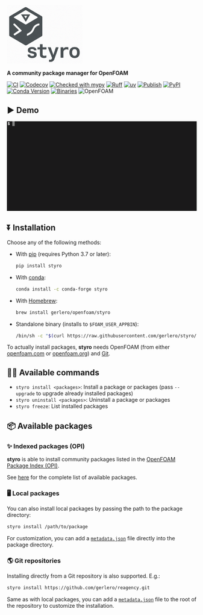 <img src="https://github.com/gerlero/styro/raw/main/logo.png" alt="styro"  width="200"/>

**A community package manager for OpenFOAM**

[![CI](https://github.com/gerlero/styro/actions/workflows/ci.yml/badge.svg)](https://github.com/gerlero/styro/actions/workflows/ci.yml)
[![Codecov](https://codecov.io/gh/gerlero/styro/branch/main/graph/badge.svg)](https://codecov.io/gh/gerlero/styro)
[![Checked with mypy](http://www.mypy-lang.org/static/mypy_badge.svg)](http://mypy-lang.org/)
[![Ruff](https://img.shields.io/endpoint?url=https://raw.githubusercontent.com/astral-sh/ruff/main/assets/badge/v2.json)](https://github.com/astral-sh/ruff)
[![uv](https://img.shields.io/endpoint?url=https://raw.githubusercontent.com/astral-sh/uv/main/assets/badge/v0.json)](https://github.com/astral-sh/uv)
[![Publish](https://github.com/gerlero/styro/actions/workflows/pypi-publish.yml/badge.svg)](https://github.com/gerlero/styro/actions/workflows/pypi-publish.yml)
[![PyPI](https://img.shields.io/pypi/v/styro)](https://pypi.org/project/styro/)
[![Conda Version](https://img.shields.io/conda/vn/conda-forge/styro)](https://anaconda.org/conda-forge/styro)
[![Binaries](https://github.com/gerlero/styro/actions/workflows/binaries.yml/badge.svg)](https://github.com/gerlero/styro/actions/workflows/binaries.yml)
![OpenFOAM](https://img.shields.io/badge/openfoam-.com%20|%20.org-informational)

## ▶️ Demo

![Demo](https://github.com/gerlero/styro/raw/main/demo.gif)

## ⏬ Installation

Choose any of the following methods:

* With [pip](https://pypi.org/project/pip/) (requires Python 3.7 or later):

    ```bash
    pip install styro
    ```

* With [conda](https://docs.conda.io/en/latest/):

    ```bash
    conda install -c conda-forge styro
    ```

* With [Homebrew](https://brew.sh/):

    ```bash
    brew install gerlero/openfoam/styro
    ```

* Standalone binary (installs to `$FOAM_USER_APPBIN`):

    ```bash
    /bin/sh -c "$(curl https://raw.githubusercontent.com/gerlero/styro/main/install.sh)"
    ```

To actually install packages, **styro** needs OpenFOAM (from either [openfoam.com](https://www.openfoam.com) or [openfoam.org](https://www.openfoam.org)) and [Git](https://www.openfoam.com/download/git).


## 🧑‍💻 Available commands
- ```styro install <packages>```: Install a package or packages (pass `--upgrade` to upgrade already installed packages)
- ```styro uninstall <packages>```: Uninstall a package or packages
- ```styro freeze```: List installed packages


## 📦 Available packages

### ✨ Indexed packages (OPI)

**styro** is able to install community packages listed in the [OpenFOAM Package Index (OPI)](https://github.com/exasim-project/opi). 

See [here](https://github.com/exasim-project/opi/tree/main/pkg) for the complete list of available packages.

### 🖥️ Local packages

You can also install local packages by passing the path to the package directory:

```bash
styro install /path/to/package
```

For customization, you can add a [`metadata.json`](https://github.com/exasim-project/opi/blob/main/metadata.json) file directly into the package directory.

### 🌎 Git repositories

Installing directly from a Git repository is also supported. E.g.:

```bash
styro install https://github.com/gerlero/reagency.git
```

Same as with local packages, you can add a [`metadata.json`](https://github.com/exasim-project/opi/blob/main/metadata.json) file to the root of the repository to customize the installation.
